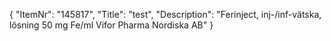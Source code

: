 {
  "ItemNr": "145817",
  "Title": "test",
  "Description": "Ferinject, inj-/inf-vätska, lösning 50 mg Fe/ml Vifor Pharma Nordiska AB"
}